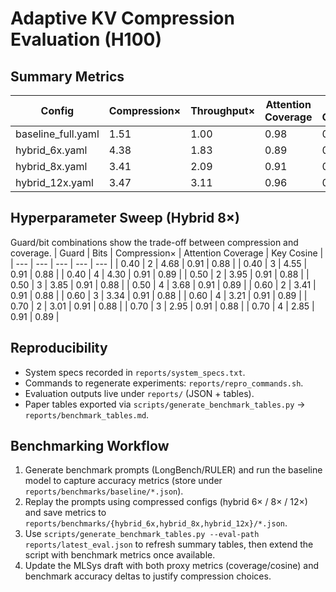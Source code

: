 # Adaptive KV Compression Evaluation (H100)

## Summary Metrics
| Config | Compression× | Throughput× | Attention Coverage | Key Cosine | Selected Cosine |
| --- | --- | --- | --- | --- | --- |
| baseline_full.yaml | 1.51 | 1.00 | 0.98 | 0.93 | 1.00 |
| hybrid_6x.yaml | 4.38 | 1.83 | 0.89 | 0.80 | 1.00 |
| hybrid_8x.yaml | 3.41 | 2.09 | 0.91 | 0.88 | 0.99 |
| hybrid_12x.yaml | 3.47 | 3.11 | 0.96 | 0.92 | 0.98 |

## Hyperparameter Sweep (Hybrid 8×)
Guard/bit combinations show the trade-off between compression and coverage.
| Guard | Bits | Compression× | Attention Coverage | Key Cosine |
| --- | --- | --- | --- | --- |
| 0.40 | 2 | 4.68 | 0.91 | 0.88 |
| 0.40 | 3 | 4.55 | 0.91 | 0.88 |
| 0.40 | 4 | 4.30 | 0.91 | 0.89 |
| 0.50 | 2 | 3.95 | 0.91 | 0.88 |
| 0.50 | 3 | 3.85 | 0.91 | 0.88 |
| 0.50 | 4 | 3.68 | 0.91 | 0.89 |
| 0.60 | 2 | 3.41 | 0.91 | 0.88 |
| 0.60 | 3 | 3.34 | 0.91 | 0.88 |
| 0.60 | 4 | 3.21 | 0.91 | 0.89 |
| 0.70 | 2 | 3.01 | 0.91 | 0.88 |
| 0.70 | 3 | 2.95 | 0.91 | 0.88 |
| 0.70 | 4 | 2.85 | 0.91 | 0.89 |

## Reproducibility
- System specs recorded in `reports/system_specs.txt`.
- Commands to regenerate experiments: `reports/repro_commands.sh`.
- Evaluation outputs live under `reports/` (JSON + tables).
- Paper tables exported via `scripts/generate_benchmark_tables.py` → `reports/benchmark_tables.md`.

## Benchmarking Workflow
1. Generate benchmark prompts (LongBench/RULER) and run the baseline model to capture accuracy metrics (store under `reports/benchmarks/baseline/*.json`).
2. Replay the prompts using compressed configs (hybrid 6× / 8× / 12×) and save metrics to `reports/benchmarks/{hybrid_6x,hybrid_8x,hybrid_12x}/*.json`.
3. Use `scripts/generate_benchmark_tables.py --eval-path reports/latest_eval.json` to refresh summary tables, then extend the script with benchmark metrics once available.
4. Update the MLSys draft with both proxy metrics (coverage/cosine) and benchmark accuracy deltas to justify compression choices.
